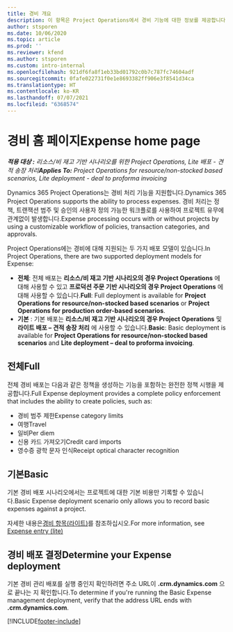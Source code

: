 ```yaml
---
title: 경비 개요
description: 이 항목은 Project Operations에서 경비 기능에 대한 정보를 제공합니다.
author: stsporen
ms.date: 10/06/2020
ms.topic: article
ms.prod: ''
ms.reviewer: kfend
ms.author: stsporen
ms.custom: intro-internal
ms.openlocfilehash: 921df6fa8f1eb33bd01792c0b7c787fc74604adf
ms.sourcegitcommit: 0fafe022731f0e1e8693382ff906e3f8541d34ca
ms.translationtype: HT
ms.contentlocale: ko-KR
ms.lasthandoff: 07/07/2021
ms.locfileid: "6368574"
---
```

# <a name="expense-home-page"></a><span data-ttu-id="39067-103">경비 홈 페이지</span><span class="sxs-lookup"><span data-stu-id="39067-103">Expense home page</span></span>

<span data-ttu-id="39067-104">_**적용 대상 :** 리소스/비 재고 기반 시나리오를 위한 Project Operations, Lite 배포 - 견적 송장 처리_</span><span class="sxs-lookup"><span data-stu-id="39067-104">_**Applies To:** Project Operations for resource/non-stocked based scenarios, Lite deployment - deal to proforma invoicing_</span></span>


<span data-ttu-id="39067-105">Dynamics 365 Project Operations는 경비 처리 기능을 지원합니다.</span><span class="sxs-lookup"><span data-stu-id="39067-105">Dynamics 365 Project Operations supports the ability to process expenses.</span></span> <span data-ttu-id="39067-106">경비 처리는 정책, 트랜잭션 범주 및 승인의 사용자 정의 가능한 워크플로를 사용하여 프로젝트 유무에 관계없이 발생합니다.</span><span class="sxs-lookup"><span data-stu-id="39067-106">Expense processing occurs with or without projects by using a customizable workflow of policies, transaction categories, and approvals.</span></span>

<span data-ttu-id="39067-107">Project Operations에는 경비에 대해 지원되는 두 가지 배포 모델이 있습니다.</span><span class="sxs-lookup"><span data-stu-id="39067-107">In Project Operations, there are two supported deployment models for Expense:</span></span> 

- <span data-ttu-id="39067-108">**전체**: 전체 배포는 **리소스/비 재고 기반 시나리오의 경우 Project Operations** 에 대해 사용할 수 있고 **프로덕션 주문 기반 시나리오의 경우 Project Operations** 에 대해 사용할 수 있습니다.</span><span class="sxs-lookup"><span data-stu-id="39067-108">**Full**: Full deployment is available for **Project Operations for resource/non-stocked based scenarios** or **Project Operations for production order-based scenarios**.</span></span>
- <span data-ttu-id="39067-109">**기본** : 기본 배포는 **리소스/비 재고 기반 시나리오의 경우 Project Operations** 및 **라이트 배포 – 견적 송장 처리** 에 사용할 수 있습니다.</span><span class="sxs-lookup"><span data-stu-id="39067-109">**Basic**: Basic deployment is available for **Project Operations for resource/non-stocked based scenarios** and **Lite deployment – deal to proforma invoicing**.</span></span>

## <a name="full"></a><span data-ttu-id="39067-110">전체</span><span class="sxs-lookup"><span data-stu-id="39067-110">Full</span></span> 
<span data-ttu-id="39067-111">전체 경비 배포는 다음과 같은 정책을 생성하는 기능을 포함하는 완전한 정책 시행을 제공합니다.</span><span class="sxs-lookup"><span data-stu-id="39067-111">Full Expense deployment provides a complete policy enforcement that includes the ability to create policies, such as:</span></span>

  - <span data-ttu-id="39067-112">경비 범주 제한</span><span class="sxs-lookup"><span data-stu-id="39067-112">Expense category limits</span></span>
  - <span data-ttu-id="39067-113">여행</span><span class="sxs-lookup"><span data-stu-id="39067-113">Travel</span></span>
  - <span data-ttu-id="39067-114">일비</span><span class="sxs-lookup"><span data-stu-id="39067-114">Per diem</span></span>
  - <span data-ttu-id="39067-115">신용 카드 가져오기</span><span class="sxs-lookup"><span data-stu-id="39067-115">Credit card imports</span></span>
  - <span data-ttu-id="39067-116">영수증 광학 문자 인식</span><span class="sxs-lookup"><span data-stu-id="39067-116">Receipt optical character recognition</span></span>

## <a name="basic"></a><span data-ttu-id="39067-117">기본</span><span class="sxs-lookup"><span data-stu-id="39067-117">Basic</span></span> 
<span data-ttu-id="39067-118">기본 경비 배포 시나리오에서는 프로젝트에 대한 기본 비용만 기록할 수 있습니다.</span><span class="sxs-lookup"><span data-stu-id="39067-118">Basic Expense deployment scenario only allows you to record basic expenses against a project.</span></span> 

<span data-ttu-id="39067-119">자세한 내용은[경비 항목(라이트)](basic-expense.md)를 참조하십시오.</span><span class="sxs-lookup"><span data-stu-id="39067-119">For more information, see [Expense entry (lite)](basic-expense.md)</span></span>

## <a name="determine-your-expense-deployment"></a><span data-ttu-id="39067-120">경비 배포 결정</span><span class="sxs-lookup"><span data-stu-id="39067-120">Determine your Expense deployment</span></span>
<span data-ttu-id="39067-121">기본 경비 관리 배포를 실행 중인지 확인하려면 주소 URL이 **.crm.dynamics.com** 으로 끝나는 지 확인합니다.</span><span class="sxs-lookup"><span data-stu-id="39067-121">To determine if you're running the Basic Expense management deployment, verify that the address URL ends with **.crm.dynamics.com**.</span></span> 


[!INCLUDE[footer-include](../includes/footer-banner.md)]